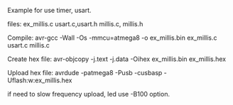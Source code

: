 Example for use timer, usart.

files:
  ex_millis.c
  usart.c,usart.h
  millis.c, millis.h

Compile:
  avr-gcc -Wall -Os -mmcu=atmega8 -o ex_millis.bin ex_millis.c usart.c millis.c

Create hex file:
  avr-objcopy -j.text -j.data -Oihex ex_millis.bin ex_millis.hex

Upload hex file:
  avrdude -patmega8 -Pusb -cusbasp -Uflash:w:ex_millis.hex

if need to slow frequency upload, led use -B100 option.
